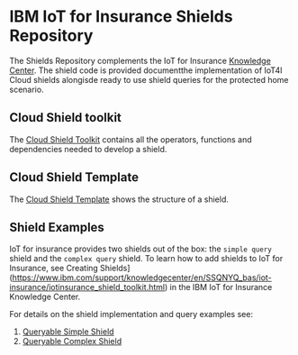 # IBM IoT for Insurance Shields Repository
The Shields Repository complements the IoT for Insurance [Knowledge Center](https://www.ibm.com/support/knowledgecenter/SSQNYQ_bas/iot-insurance/kc_welcome_bas.html). The shield code is provided documentthe implementation of IoT4I Cloud shields alongisde ready to use shield queries for the protected home scenario.

## Cloud Shield toolkit
The [Cloud Shield Toolkit](./shield-toolkit) contains all the operators, functions and dependencies needed to develop a shield.

## Cloud Shield Template
The [Cloud Shield Template](./shield-template) shows the structure of a shield.

## Shield Examples
IoT for insurance provides two shields out of the box: the `simple query` shield and the `complex query` shield. To learn how to add shields to IoT for Insurance, see Creating Shields](https://www.ibm.com/support/knowledgecenter/en/SSQNYQ_bas/iot-insurance/iotinsurance_shield_toolkit.html) in the IBM IoT for Insurance Knowledge Center.

For details on the shield implementation and query examples see:
1. [Queryable Simple Shield](./QueryableSimpleShield)
2. [Queryable Complex Shield](./QueryableComplexShield)
